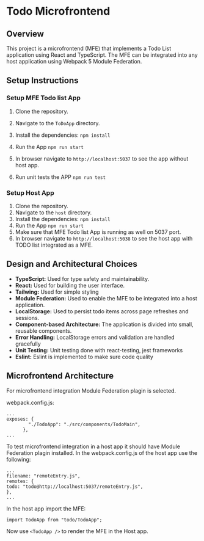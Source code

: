 # Todo Microfrontend

## Overview

This project is a microfrontend (MFE) that implements a Todo List application using React and TypeScript. The MFE can be integrated into any host application using Webpack 5 Module Federation.

## Setup Instructions

### Setup MFE Todo list App

1. Clone the repository.
2. Navigate to the `ToDoApp` directory.
3. Install the dependencies:
   `npm install`
4. Run the App
   `npm run start`
5. In browser navigate to `http://localhost:5037` to see the app without host app.

6. Run unit tests the APP
   `npm run test`

### Setup Host App

1. Clone the repository.
2. Navigate to the `host` directory.
3. Install the dependencies:
   `npm install`
4. Run the App
   `npm run start`
5. Make sure that MFE Todo list App is running as well on 5037 port.
6. In browser navigate to `http://localhost:5038` to see the host app with TODO list integrated as a MFE.

## Design and Architectural Choices

- **TypeScript:** Used for type safety and maintainability.
- **React:** Used for building the user interface.
- **Tailwing:** Used for simple styling
- **Module Federation:** Used to enable the MFE to be integrated into a host application.
- **LocalStorage:** Used to persist todo items across page refreshes and sessions.
- **Component-based Architecture:** The application is divided into small, reusable components.
- **Error Handling:** LocalStorage errors and validation are handled gracefully
- **Unit Testing:** Unit testing done with react-testing, jest frameworks
- **Eslint:** Eslint is implemented to make sure code quality

## Microfrontend Architecture

For microfrontend integration Module Federation plagin is selected.

webpack.config.js:

```
...
exposes: {
        "./TodoApp": "./src/components/TodoMain",
      },
...
```

To test microfrontend integration in a host app it should have Module Federation plagin installed.
In the webpack.config.js of the host app use the following:

```
...
filename: "remoteEntry.js",
remotes: {
todo: "todo@http://localhost:5037/remoteEntry.js",
},
...
```
In the host app import the MFE:

```
import TodoApp from "todo/TodoApp";
```
Now use `<TodoApp />` to render the MFE in the Host app.



